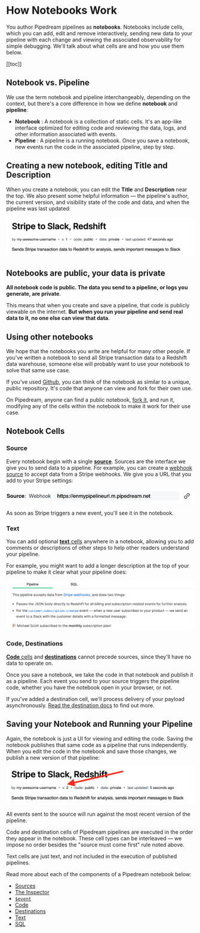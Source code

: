 # How Notebooks Work

You author Pipedream pipelines as **notebooks**. Notebooks include cells, which you can add, edit and remove interactively, sending new data to your pipeline with each change and viewing the associated observability for simple debugging. We'll talk about what cells are and how you use them below.

[[toc]]

## Notebook vs. Pipeline

We use the term notebook and pipeline interchangeably, depending on the context, but there's a core difference in how we define **notebook** and **pipeline**:

- **Notebook** : A notebook is a collection of static cells. It's an app-like interface optimized for editing code and reviewing the data, logs, and other information associated with events.
- **Pipeline** : A pipeline is a running notebook. Once you save a notebook, new events run the code in the associated pipeline, step by step.

## Creating a new notebook, editing Title and Description

When you create a notebook, you can edit the **Title** and **Description** near the top. We also present some helpful information — the pipeline's author, the current version, and visibility state of the code and data, and when the pipeline was last updated:

<div>
<img alt="Pipeline title and description" src="./images/pipeline.png">
</div>

## Notebooks are public, your data is private

**All notebook code is public. The data you send to a pipeline, or logs you generate, are private**.

This means that when you create and save a pipeline, that code is publicly viewable on the internet. **But when you run your pipeline and send real data to it, no one else can view that data**.

## Using other notebooks

We hope that the notebooks you write are helpful for many other people. If you've written a notebook to send all Stripe transaction data to a Redshift data warehouse, someone else will probably want to use your notebook to solve that same use case.

If you've used [Github](https://github.com/), you can think of the notebook as similar to a unique, public repository. It's code that anyone can view and fork for their own use.

On Pipedream, anyone can find a public notebook, [fork it](/notebook/fork/), and run it, modifying any of the cells within the notebook to make it work for their use case.

## Notebook Cells

### Source

Every notebook begin with a single [**source**](/notebook/sources/). Sources are the interface we give you to send data to a pipeline. For example, you can create a [webhook source](/notebook/sources/#webhook-sources) to accept data from a Stripe webhooks. We give you a URL that you add to your Stripe settings:

<div>
<img alt="New source URL" src="./images/new-pipeline-url.png">
</div>

As soon as Stripe triggers a new event, you'll see it in the notebook.

### Text

You can add optional [**text** cells](/notebook/text/) anywhere in a notebook, allowing you to add comments or descriptions of other steps to help other readers understand your pipeline.

For example, you might want to add a longer description at the top of your pipeline to make it clear what your pipeline does:

<div>
<img alt="Text description" src="./images/text-description.png">
</div>

### Code, Destinations

[**Code** cells](/notebook/code/) and [**destinations**](/notebook/destinations/) cannot precede sources, since they'll have no data to operate on.

Once you save a notebook, we take the code in that notebook and publish it as a pipeline. Each event you send to your source triggers the pipeline code, whether you have the notebook open in your browser, or not.

If you've added a destination cell, we'll process delivery of your payload asynchronously. [Read the destination docs](/notebook/destinations/) to find out more.

## Saving your Notebook and Running your Pipeline

Again, the notebook is just a UI for viewing and editing the code. Saving the notebook publishes that same code as a pipeline that runs independently. When you edit the code in the notebook and save those changes, we publish a new version of that pipeline:

<div>
<img alt="Pipeline version" src="./images/pipeline-version.png">
</div>

All events sent to the source will run against the most recent version of the pipeline.

Code and destination cells of Pipedream pipelines are executed in the order they appear in the notebook. These cell types can be interleaved — we impose no order besides the "source must come first" rule noted above.

Text cells are just text, and not included in the execution of published pipelines.

Read more about each of the components of a Pipedream notebook below:

- [Sources](/notebook/sources/)
- [The Inspector](/notebook/inspector/)
- [`$event`](/notebook/dollar-event/)
- [Code](/notebook/code/)
- [Destinations](/notebook/destinations/)
- [Text](/notebook/text/)
- [SQL](/notebook/sql/)
